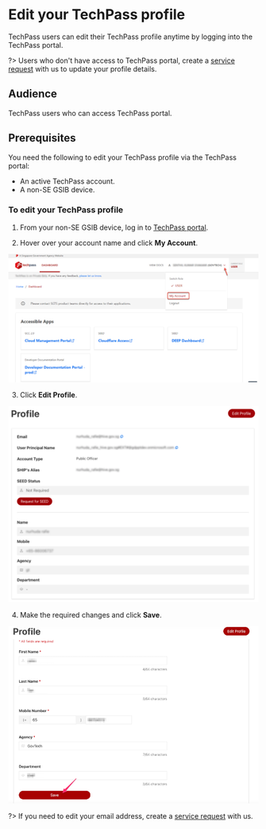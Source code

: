 # Edit your TechPass profile

TechPass users can edit their TechPass profile anytime by logging into the TechPass portal.

?> Users who don't have access to TechPass portal, create a [service request](https://go.gov.sg/techpass-sr) with us to update your profile details.

## Audience

TechPass users who can access TechPass portal.

## Prerequisites

You need the following to edit your TechPass profile via the TechPass portal:

- An active TechPass account.
- A non-SE GSIB device.

### To edit your TechPass profile

1. From your non-SE GSIB device, log in to [TechPass portal](https://portal.techpass.gov.sg).

2. Hover over your account name and click **My Account**.

<kbd>![view-account](assets/images/onboarding/po-non-se/view-account-or-profile.png)</kbd>

3. Click **Edit Profile**.

<kbd>![edit-account](assets/images/onboarding/po-non-se/edit-profile-new.png)</kbd>

4. Make the required changes and click **Save**.

<kbd>![save-account](assets/images/onboarding/po-non-se/save-profile.png)</kbd>

?> If you need to edit your email address, create a [service request](https://go.gov.sg/techpass-sr) with us.

<!--
2. Sign in to your TechPass account.
<kbd>![sign-in](assets/images/access-sgts-services-using-techpass/log-in-with-techpass.png)</kbd>

> **Note**
> If you are a public officer you may be prompted to log in to the WOG account first before proceeding to TechPass account.

You will now be prompted to approve your TechPass sign-in. A number will be shown on your browser.

 <kbd>![number-mfa](assets/images/onboarding/po-non-se/mfa-number-displayed-on-screen.png)</kbd>

3. On the Authenticator app, enter the number shown, and tap **Yes**.
-->
